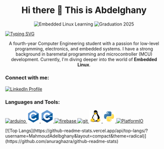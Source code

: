 <h1 align="center">Hi there 👋 This is  Abdelghany</h1>
<p align="center">
    <img src="https://img.shields.io/badge/Embedded%20Linux-Learning-brightgreen" alt="Embedded Linux Learning">
    <img src="https://img.shields.io/badge/Graduation-2025-blue" alt="Graduation 2025">
</p>
<a href="https://git.io/typing-svg"><img src="https://readme-typing-svg.demolab.com?font=Ubuntu&pause=1000&color=69A330&background=340B27&width=435&lines=abghany%40MahmoudAbdelghany%3A~%24" alt="Typing SVG" /></a>
<p align="center"> A fourth-year Computer Engineering student with a passion for low-level programming, electronics, and embedded systems. I have a strong background in baremetal programming and microcontroller (MCU) development. Currently, I'm diving deeper into the world of <strong>Embedded Linux</strong>.</p>

<h3 align="left">Connect with me:</h3>
<p align="left">
    <a href="https://www.linkedin.com/in/mahmoud-abdelghany-rageh/" target="_blank">
        <img align="center" src="https://raw.githubusercontent.com/rahuldkjain/github-profile-readme-generator/master/src/images/icons/Social/linked-in-alt.svg" alt="LinkedIn Profile" height="30" width="40" />
    </a>
</p>

<h3 align="left">Languages and Tools:</h3>
<p align="left">
    <a href="https://www.arduino.cc/" target="_blank" rel="noreferrer">
        <img src="https://cdn.worldvectorlogo.com/logos/arduino-1.svg" alt="arduino" width="40" height="40"/>
    </a>
    <a href="https://www.cprogramming.com/" target="_blank" rel="noreferrer">
        <img src="https://raw.githubusercontent.com/devicons/devicon/master/icons/c/c-original.svg" alt="c" width="40" height="40"/>
    </a>
    <a href="https://www.w3schools.com/cpp/" target="_blank" rel="noreferrer">
        <img src="https://raw.githubusercontent.com/devicons/devicon/master/icons/cplusplus/cplusplus-original.svg" alt="cplusplus" width="40" height="40"/>
    </a>
    <a href="https://firebase.google.com/" target="_blank" rel="noreferrer">
        <img src="https://www.vectorlogo.zone/logos/firebase/firebase-icon.svg" alt="firebase" width="40" height="40"/>
    </a>
    <a href="https://git-scm.com/" target="_blank" rel="noreferrer">
        <img src="https://www.vectorlogo.zone/logos/git-scm/git-scm-icon.svg" alt="git" width="40" height="40"/>
    </a>
    <a href="https://www.linux.org/" target="_blank" rel="noreferrer">
        <img src="https://raw.githubusercontent.com/devicons/devicon/master/icons/linux/linux-original.svg" alt="linux" width="40" height="40"/>
    </a>
    <a href="https://www.python.org" target="_blank" rel="noreferrer">
        <img src="https://raw.githubusercontent.com/devicons/devicon/master/icons/python/python-original.svg" alt="python" width="40" height="40"/>
    </a>
    <a href="https://platformio.org/" target="_blank" rel="noreferrer">
        <img src="https://cdn.worldvectorlogo.com/logos/platformio.svg" alt="PlatformIO" width="40" height="40"/>
    </a>
</p>
[![Top Langs](https://github-readme-stats.vercel.app/api/top-langs/?username=MahmoudAdelbghany&layout=compact&theme=radical)](https://github.com/anuraghazra/github-readme-stats)
